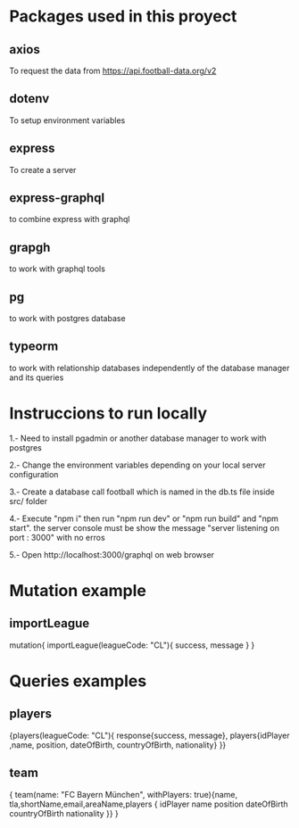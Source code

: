 # Packages used in this proyect

## axios
To request the data from https://api.football-data.org/v2
## dotenv
To setup environment variables
## express
To create a server
## express-graphql
to combine express with graphql
## grapgh
to work with graphql tools
## pg
to work with postgres database
## typeorm
to work with relationship databases independently of the database manager and its queries
# Instruccions to run locally

1.- Need to install pgadmin or another database manager to work with postgres

2.- Change the environment variables depending on your local server configuration

3.- Create a database call football which is named in the db.ts file inside src/ folder

4.- Execute "npm i" then run "npm run dev" or "npm run build" and "npm start". the server console must be show the message "server listening on port : 3000" with no erros

5.- Open http://localhost:3000/graphql on web browser

# Mutation example
## importLeague
mutation{ importLeague(leagueCode: "CL"){ success, message } }

# Queries examples
## players

{players(leagueCode: "CL"){
  response{success, message},
  players{idPlayer ,name, position, dateOfBirth, countryOfBirth, nationality}
}}

## team

{
  team(name: "FC Bayern München", withPlayers: true){name, tla,shortName,email,areaName,players {
    idPlayer
    name
    position
    dateOfBirth
    countryOfBirth
    nationality
  }}
}


